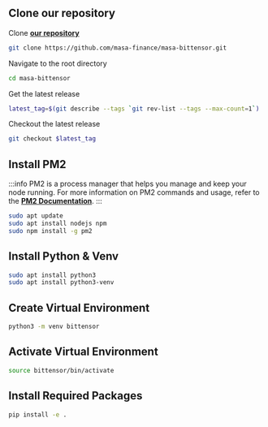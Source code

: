 ## Clone our repository

Clone **[our repository](https://github.com/masa-finance/masa-bittensor)**

```bash
git clone https://github.com/masa-finance/masa-bittensor.git
```

Navigate to the root directory

```bash
cd masa-bittensor
```

Get the latest release

```bash
latest_tag=$(git describe --tags `git rev-list --tags --max-count=1`)
```

Checkout the latest release

```bash
git checkout $latest_tag
```

## Install PM2

:::info
PM2 is a process manager that helps you manage and keep your node running. For more information on PM2 commands and usage, refer to the **[PM2 Documentation](https://pm2.keymetrics.io/docs/usage/quick-start/)**.
:::

```bash
sudo apt update
sudo apt install nodejs npm
sudo npm install -g pm2
```

## Install Python & Venv

```bash
sudo apt install python3
sudo apt install python3-venv
```

## Create Virtual Environment

```bash
python3 -m venv bittensor
```

## Activate Virtual Environment

```bash
source bittensor/bin/activate
```

## Install Required Packages

```bash
pip install -e .
```

